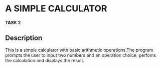 # A SIMPLE CALCULATOR

#### TASK 2

## Description
This is a simple calculator with basic arithmetic operations.The program prompts the user to input two numbers and an operation choice, perfoms the calculation and displays the result.